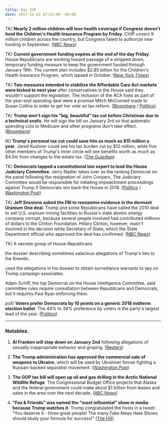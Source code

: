 ```yaml
---
title: Day 336
date: 2017-12-21 07:51:00 -08:00
---
```


TK/ **Nearly 2 million children will lose health coverage if Congress doesn't fund the Children's Health Insurance Program by Friday**. CHIP covers 9 million children across the country, but Congress failed to authorize new funding in September. ([NBC News](https://www.nbcnews.com/health/health-news/2-million-kids-will-lose-chip-coverage-right-away-report-n831606))

TK/ **Current government funding expires at the end of the day Friday**. House Republicans are working toward passage of a stripped down, temporary funding measure to keep the government funded through January 19th. The current plan includes $2.85 billion for the Children's Health Insurance Program, which lapsed in October. ([New York Times](https://www.nytimes.com/2017/12/21/us/politics/house-republicans-government-shutdown.html))

TK/ **Two measures intended to stabilize the Affordable Care Act markets were kicked to next year** after conservatives in the House said they wouldn't support the legislation. The inclusion of the ACA fixes as part of the year-end spending deal were a promise Mitch McConnell made to Susan Collins in order to get her vote on tax reform. ([Bloomberg](https://www.bloomberg.com/news/articles/2017-12-20/house-moves-toward-stripped-down-spending-plan-to-avert-shutdown) / [Politico](https://www.politico.com/story/2017/12/20/house-to-hold-government-shutdown-vote-thursday-311457?))

TK/ **Trump won't sign his "big, beautiful" tax cut before Christmas due to a technical snafu**. He will sign the bill on January 3rd so that automatic spending cuts to Medicare and other programs don't take effect. ([Bloomberg](https://www.bloomberg.com/news/articles/2017-12-20/trump-is-said-to-plan-tax-signing-jan-3-due-to-technical-issue))

tK/ **Trump's personal tax cut could save him as much as $15 million a year**. Jared Kushner could see his tax burden cut by $12 million, while five other members of Trump's inner circle will see benefits worth as much as $4.5m from changes to the estate tax. ([The Guardian](https://www.theguardian.com/us-news/2017/dec/20/trump-tax-bill-savings-analysis))

TK/ **Democrats tapped a constitutional law expert to lead the House Judiciary Committee**. Jerry Nadler takes over as the ranking Democrat on the panel following the resignation of John Conyers. The Judiciary Committee would be responsible for initiating impeachment proceedings against Trump if Democrats win back the House in 2018. ([Politico](https://www.politico.com/story/2017/12/20/jerry-nadler-judiciary-committee-306914) / [Washington Post](https://www.washingtonpost.com/powerpost/forget-what-they-say--house-democrats-are-readying-for-impeachment/2017/12/20/c9ad6548-e5c5-11e7-833f-155031558ff4_story.html))

TK/ **Jeff Sessions asked the FBI to reexamine evidence in the dormant Uranium One deal**. Trump and some Republicans have called the 2010 deal to sell U.S. uranium mining facilities to Russia's state atomic energy company corrupt, because several people involved had contributed millions of dollars to the Clinton Foundation. Hillary Clinton, however, wasn't involved in the decision while Secretary of State, which the State Department official who approved the deal has confirmed. ([NBC News](https://www.nbcnews.com/news/us-news/prosecutors-ask-fbi-agents-info-uranium-one-deal-n831436))

TK/ A secrete group of House Republicans

the dossier describing sometimes salacious allegations of Trump's ties to the Kremlin.

used the allegations in his dossier to obtain surveillance warrants to spy on Trump campaign associates.

Adam Schiff, the top Democrat on the House Intelligence Committee, said committee rules require consultation between Republicans and Democrats, but it requires Paul Ryan enforcing them.

poll/ **Voters prefer Democrats by 10 points on a generic 2018 midterm election ballot**. The 44% to 34% preference by voters is the party's largest lead of the year. ([Politico](https://www.politico.com/story/2017/12/21/polls-show-democrats-with-sizeable-advantage-for-2018-midterms-310146))

---

### Notables.

1. **Al Franken will step down on January 2nd** following allegations of sexually inappropriate behavior and groping. ([Reuters](https://www.reuters.com/article/us-usa-congress-franken/democrat-franken-to-leave-senate-on-january-2-idUSKBN1EE2NS))

2. **The Trump administration has approved the commercial sale of weapons to Ukraine**, which will be used by Ukrainian forces fighting a Russian-backed separatist movement. ([Washington Post](https://www.washingtonpost.com/news/josh-rogin/wp/2017/12/20/trump-administration-approves-lethal-arms-sales-to-ukraine/))

3. **The GOP tax bill will open up oil and gas drilling in the Arctic National Wildlife Refuge**. The Congressional Budget Office projects that Alaska and the federal government could make about $1 billion from leases and sales in the area over the next decade. ([ABC News](http://abcnews.go.com/Politics/story?id=51910183))

4. **"Fox & Friends" was named the "most influential" show in media because Trump watches it**. Trump congratulated the hosts in a tweet: "You deserve it - three great people! The many Fake News Hate Shows should study your formula for success!" ([The Hill](http://thehill.com/homenews/media/365946-trump-praises-fox-friends-for-being-named-most-influential-because-he-watches))